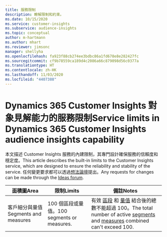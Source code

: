 ```yaml
---
title: 服務限制
description: 瞭解限制和約束。
ms.date: 10/15/2020
ms.service: customer-insights
ms.subservice: audience-insights
ms.topic: conceptual
author: m-hartmann
ms.author: mhart
ms.reviewer: jimsonc
manager: shellyha
ms.openlocfilehash: fa923f88cb274ee3bdbc86a1fd678e8e282427fc
ms.sourcegitcommit: cf9b78559ca189d4c2086a66c879098d56c0377a
ms.translationtype: HT
ms.contentlocale: zh-HK
ms.lasthandoff: 11/03/2020
ms.locfileid: "4407388"
---
```

# <a name="service-limits-in-dynamics-365-customer-insights-audience-insights-capability"></a><span data-ttu-id="3d1f5-103">Dynamics 365 Customer Insights 對象見解能力的服務限制</span><span class="sxs-lookup"><span data-stu-id="3d1f5-103">Service limits in Dynamics 365 Customer Insights audience insights capability</span></span>

<span data-ttu-id="3d1f5-104">本文描述 Customer Insights 服務的內建限制，其專門設計確保服務的信賴度和穩定度。</span><span class="sxs-lookup"><span data-stu-id="3d1f5-104">This article describes the built-in limits to the Customer Insights service, which are designed to ensure the reliability and stability of the service.</span></span> <span data-ttu-id="3d1f5-105">任何變更要求都可以透過[想法論壇](https://go.microsoft.com/fwlink/?linkid=2074172)提出。</span><span class="sxs-lookup"><span data-stu-id="3d1f5-105">Any requests for changes can be made through the [Ideas forum](https://go.microsoft.com/fwlink/?linkid=2074172).</span></span> 
 
| <span data-ttu-id="3d1f5-106">面積圖</span><span class="sxs-lookup"><span data-stu-id="3d1f5-106">Area</span></span>  | <span data-ttu-id="3d1f5-107">限制</span><span class="sxs-lookup"><span data-stu-id="3d1f5-107">Limits</span></span>  | <span data-ttu-id="3d1f5-108">備註</span><span class="sxs-lookup"><span data-stu-id="3d1f5-108">Notes</span></span> |
|-------------|---------------------------------------------------------------------|---------------------------------------------------------------------|
| <span data-ttu-id="3d1f5-109">客戶細分與量值</span><span class="sxs-lookup"><span data-stu-id="3d1f5-109">Segments and measures</span></span> | <span data-ttu-id="3d1f5-110">100 個區段或量值。</span><span class="sxs-lookup"><span data-stu-id="3d1f5-110">100 segments or measures.</span></span> | <span data-ttu-id="3d1f5-111">有效 [區段](segments.md) 和 [量值](measures.md) 結合後的總數不能超過 100。</span><span class="sxs-lookup"><span data-stu-id="3d1f5-111">The total number of active [segments](segments.md) and [measures](measures.md) combined can't exceed 100.</span></span>  |
